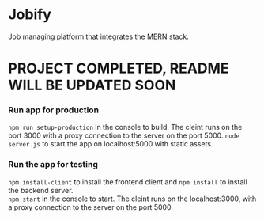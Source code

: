# Jobify
Job managing platform that integrates the MERN stack.

# PROJECT COMPLETED, README WILL BE UPDATED SOON

### Run app for production
`npm run setup-production` in the console to build. The cleint runs on the port 3000 with a proxy connection to the server on the port 5000.
`node server.js` to start the app on localhost:5000 with static assets.

### Run the app for testing
`npm install-client` to install the frontend client and `npm install` to install the backend server.  
`npm start` in the console to start. The cleint runs on the localhost:3000, with a proxy connection to the server on the port 5000.
